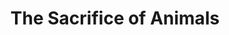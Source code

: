 ---
pid: rs115
title: The Sacrifice of Animals
location_transcription: Rittenhouse
coordinates: "[-75.171925808524, 39.949424419148]"
zipcode: 
gen_neighborhood: 
neighborhood: 
outside_phl: 
age: 
age_range: 
instagram: 
image_file_name: rs_115.jpg
proposal_transcription: I think there should monuments to animals. Animals throughout
  mankind's existence have given so much - with little thanks from people. All animals
  of all sorts.
topic: Animals
topic_summary: '0'
type: Other No Form
keywords_other: 
credit: Suzanne Leyin
image_labels: 
twitter: 
facebook: 
permalink: "/monuments/rs115/"
layout: item-page
---